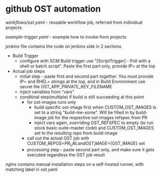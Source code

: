# github OST automation

*workflows/ost.yaml* - reusable workflow job, referred from individual projects

*example-trigger.yaml* - example how to invoke from projects

*jenkins* file contains the code on jenkins side in 2 sections
- Build Trigger
  - configure with SCM Build trigger use "[ScriptTrigger] - Poll with a shell or batch script". Paste the first part only, provide IP= at the top
- Actual job steps
  - initial step - paste first and second part together. You must provide IP= and RHEL= strings at the top, and in Build Environment use secret file OST_APP_PRIVATE_KEY_FILENAME
  - inject variables from "vars"
  - conditinal step(multiple) if build is still succeeding at this point
    - for ost-images runs only
        - build specific ost-image first when CUSTOM_OST_IMAGES is set to a string "build-me-some". Will be filled in by build-image job for the respective ost-images refspec from PR
        - inject vars again, overriding OST_REFSPEC to empty (to run stock basic-suite-master code) and CUSTOM_OST_IMAGES set to the resulting repo from build-image
    - call out the actual OST job with CUSTOM_REPOS=${PR_URL} and OST_IMAGE=${OST_IMAGE} set
    - processing step - paste second part only, and make sure it gets executed regardless the OST job result

*nginx* contains manual installation steps on a self-hosted runner, with matching label in ost.yaml
